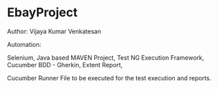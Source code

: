 # EbayProject

Author: Vijaya Kumar Venkatesan

Automation:

Selenium,
Java based MAVEN Project,
Test NG Execution Framework,
Cucumber BDD - Gherkin,
Extent Report,

Cucumber Runner File to be executed for the test execution and reports.
